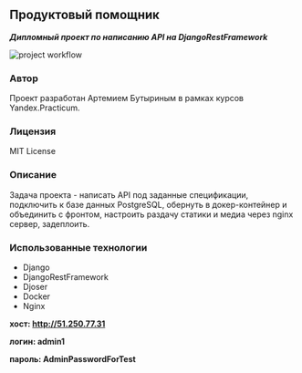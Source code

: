 ## Продуктовый помощник
***Дипломный проект по написанию API на DjangoRestFramework***

![project workflow](https://github.com/lzrdou/foodgram-project-react/actions/workflows/main.yml/badge.svg)

### Автор
Проект разработан Артемием Бутыриным в рамках курсов Yandex.Practicum.

### Лицензия
MIT License

### Описание
Задача проекта - написать API под заданные спецификации,
подключить к базе данных PostgreSQL,
обернуть в докер-контейнер и объединить с фронтом,
настроить раздачу статики и медиа через nginx сервер,
задеплоить.

### Использованные технологии
- Django
- DjangoRestFramework
- Djoser
- Docker
- Nginx


**хост: http://51.250.77.31**

**логин: admin1**

**пароль: AdminPasswordForTest**
